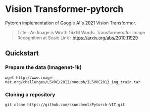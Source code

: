 # Vision Transformer-pytorch 

Pytorch implementation of Google AI's 2021 Vision Transformer. 

> Title : An Image is Worth 16x16 Words: Transformers for Image Recognition at Scale
> Link : https://arxiv.org/abs/2010.11929



##  Quickstart 

### Prepare the data (Imagenet-1k)

```shell 
wget http://www.image-net.org/challenges/LSVRC/2012/nnoupb/ILSVRC2012_img_train.tar
```
### Cloning a repository

```shell
git clone https://github.com/ssuncheol/Pytorch-VIT.git
```
